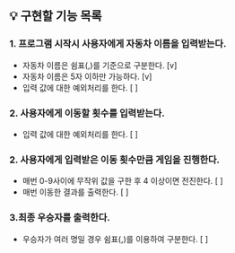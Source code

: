## 💡 구현할 기능 목록 

### 1. 프로그램 시작시 사용자에게 자동차 이름을 입력받는다.

- 자동차 이름은 쉼표(,)를 기준으로 구분한다. [v]
- 자동차 이름은 5자 이하만 가능하다. [v]
- 입력 값에 대한 예외처리를 한다. [ ]


### 2. 사용자에게 이동할 횟수를 입력받는다.

- 입력 값에 대한 예외처리를 한다. [ ]

### 2. 사용자에게 입력받은 이동 횟수만큼 게임을 진행한다.

- 매번 0-9사이에 무작위 값을 구한 후 4 이상이면 전진한다. [ ]
- 매번 이동한 결과를 출력한다. [ ]


### 3.최종 우승자를 출력한다.

- 우승자가 여러 명일 경우 쉼표(,)를 이용하여 구분한다. [ ]
